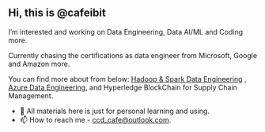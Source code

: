 ## Hi, this is @cafeibit

I’m interested and working on Data Engineering, Data AI/ML and Coding more.

Currently chasing the certifications as data engineer from Microsoft, Google and Amazon more.

You can find more about from below:
<a href="https://github.com/cafeibit/Hadoop-Spark-Data-Engineering">Hadoop & Spark Data Engineering</a> , <a href="https://github.com/cafeibit/Azure-Data-Engineering">Azure Data Engineering</a>, and Hyperledge BlockChain for Supply Chain Management.
      
- 💞️ All materials here is just for personal learning and using.
- 📫 How to reach me - ccd_cafe@outlook.com.

<!---
cafeibit/cafeibit is a ✨ special ✨ repository because its `README.md` (this file) appears on your GitHub profile.
You can click the Preview link to take a look at your changes.
--->
